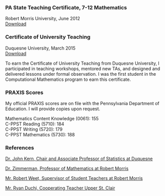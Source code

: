 ### PA State Teaching Certificate, 7-12 Mathematics
Robert Morris University, June 2012<br/>
<a href="https://lisasteaching.github.io/DuquesneProf/portfolio_teaching/home/PA-certification.pdf" target="_blank">Download</a>
   
### Certificate of University Teaching
Duquesne University, March 2015<br/>
<a href="https://lisasteaching.github.io/DuquesneProf/portfolio_teaching/home/DuqUnivTeachingCert.pdf" target="_blank">Download</a><br/>

To earn the Certificate of University Teaching from Duquesne University, I participated in teaching workshops, mentored new TAs, and designed and delivered lessons under formal observation. I was the first student in the Computational Mathematics program to earn this certificate.

### PRAXIS Scores
My official PRAXIS scores are on file with the Pennsylvania Department of Education. I will provide copies upon request.

Mathematics Content Knowledge (0061): 155<br/>
C-PPST Reading (5710): 184<br/>
C-PPST Writing (5720): 179<br/>
C-PPST Mathematics (5730): 188

### References
<a href="https://lisasteaching.github.io/DuquesneProf/portfolio_teaching/home/recommendation-kern.pdf" target="_blank">Dr. John Kern, Chair and Associate Professor of Statistics at Duquesne</a>

<a href="https://lisasteaching.github.io/DuquesneProf/portfolio_teaching/home/recommendation-zimmerman.pdf" target="_blank">Dr. Zimmerman, Professor of Mathematics at Robert Morris</a>

<a href="https://lisasteaching.github.io/DuquesneProf/portfolio_teaching/home/recommendation-weet.pdf" target="_blank">Mr. Robert Weet, Supervisor of Student Teachers at Robert Morris</a>

<a href="https://lisasteaching.github.io/DuquesneProf/portfolio_teaching/home/recommendation-duchi.pdf" target="_blank">Mr. Ryan Duchi, Cooperating Teacher Upper St. Clair</a>

